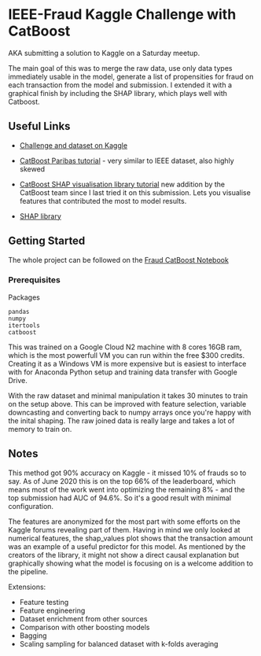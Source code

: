 # IEEE-Fraud Kaggle Challenge with CatBoost

AKA submitting a solution to Kaggle on a Saturday meetup.

The main goal of this was to merge the raw data, use only data types immediately usable in the model, generate a list of propensities for fraud on each transaction from the model and submission. I extended it with a graphical finish by including the SHAP library, which plays well with Catboost. 

## Useful Links

* [Challenge and dataset on Kaggle](https://www.kaggle.com/c/ieee-fraud-detection)

* [CatBoost Paribas tutorial](https://github.com/catboost/tutorials/blob/master/competition_examples/kaggle_paribas.ipynb) - very similar to IEEE dataset, also highly skewed  

* [CatBoost SHAP visualisation library tutorial](https://github.com/catboost/tutorials/blob/master/model_analysis/shap_values_tutorial.ipynb) new addition by the CatBoost team since I last tried it on this submission. Lets you visualise features that contributed the most to model results.

* [SHAP library](https://github.com/slundberg/shap)

## Getting Started

The whole project can be followed on the [Fraud CatBoost Notebook](https://github.com/NatMota/kaggle-ieee-fraud/blob/master/Fraud%20Catboost.ipynb)

### Prerequisites

Packages

```
pandas
numpy
itertools
catboost
```

This was trained on a Google Cloud N2 machine with 8 cores 16GB ram, which is the most powerfull VM you can run within the free $300 credits. Creating it as a Windows VM is more expensive but is easiest to interface with for Anaconda Python setup and training data transfer with Google Drive.

With the raw dataset and minimal manipulation it takes 30 minutes to train on the setup above. This can be improved with feature selection, variable downcasting and converting back to numpy arrays once you're happy with the inital shaping. The raw joined data is really large and takes a lot of memory to train on.

## Notes

This method got 90% accuracy on Kaggle - it missed 10% of frauds so to say. As of June 2020 this is on the top 66% of the leaderboard, which means most of the work went into optimizing the remaining 8% - and the top submission had AUC of 94.6%. So it's a good result with minimal configuration.

The features are anonymized for the most part with some efforts on the Kaggle forums revealing part of them. Having in mind we only looked at numerical features, the shap_values plot shows that the transaction amount was an example of a useful predictor for this model. As mentioned by the creators of the library, it might not show a direct causal explanation but graphically showing what the model is focusing on is a welcome addition to the pipeline. 

Extensions:

* Feature testing
* Feature engineering
* Dataset enrichment from other sources
* Comparison with other boosting models
* Bagging
* Scaling sampling for balanced dataset with k-folds averaging